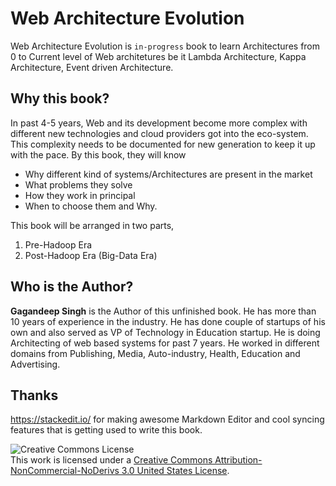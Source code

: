 # Web Architecture Evolution
Web Architecture Evolution is `in-progress` book to learn Architectures from 0 to Current level of Web architetures be it Lambda Architecture, Kappa Architecture, Event driven Architecture.

## Why this book?
In past 4-5 years, Web and its development become more complex with different new technologies and cloud providers got into the eco-system. This complexity needs to be documented for new generation to keep it up with the pace. By this book, they will know 

 - Why different kind of systems/Architectures are present in the market
 - What problems they solve
 - How they work in principal
 - When to choose them and Why.

This book will be arranged in two parts,
1. Pre-Hadoop Era
2. Post-Hadoop Era (Big-Data Era)

## Who is the Author?
**Gagandeep Singh** is the Author of this unfinished book. He has more than 10 years of experience in the industry. He has done couple of startups of his own and also served as VP of Technology in Education startup. He is doing Architecting of web based systems for past 7 years. He worked in different domains from Publishing, Media, Auto-industry, Health, Education and Advertising.

## Thanks
https://stackedit.io/ for making awesome Markdown Editor and cool syncing features that is getting used to write this book.

[](http://creativecommons.org/licenses/by-nc-nd/3.0/us/)<img alt="Creative Commons License" style="border-width:0" src="https://i.creativecommons.org/l/by-nc-nd/3.0/us/88x31.png" /></a><br />This work is licensed under a <a rel="license" href="http://creativecommons.org/licenses/by-nc-nd/3.0/us/">Creative Commons Attribution-NonCommercial-NoDerivs 3.0 United States License</a>.
<!--stackedit_data:
eyJoaXN0b3J5IjpbMTEyNTIzOTQzMSwxNDgyMTMzNzMwLC0xND
M5NTYwNDRdfQ==
-->
